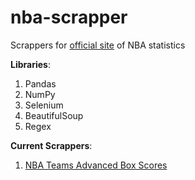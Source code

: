# nba-scrapper

Scrappers for [official site](https://stats.nba.com/) of NBA statistics

**Libraries**:
1. Pandas
2. NumPy
2. Selenium
3. BeautifulSoup
4. Regex

**Current Scrappers**:
1. [NBA Teams Advanced Box Scores](https://stats.nba.com/teams/boxscores-traditional/)
